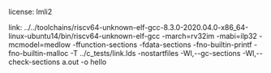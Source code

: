license:
lmli2

link:
../../toolchains/riscv64-unknown-elf-gcc-8.3.0-2020.04.0-x86_64-linux-ubuntu14/bin/riscv64-unknown-elf-gcc -march=rv32im -mabi=ilp32 -mcmodel=medlow -ffunction-sections -fdata-sections -fno-builtin-printf -fno-builtin-malloc -T ../c_tests/link.lds -nostartfiles -Wl,--gc-sections -Wl,--check-sections a.out -o hello